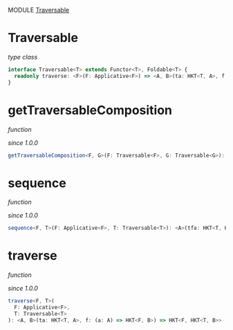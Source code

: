 MODULE [Traversable](https://github.com/gcanti/fp-ts/blob/master/src/Traversable.ts)

# Traversable

_type class_

```ts
interface Traversable<T> extends Functor<T>, Foldable<T> {
  readonly traverse: <F>(F: Applicative<F>) => <A, B>(ta: HKT<T, A>, f: (a: A) => HKT<F, B>) => HKT<F, HKT<T, B>>
}
```

# getTraversableComposition

_function_

_since 1.0.0_

```ts
getTraversableComposition<F, G>(F: Traversable<F>, G: Traversable<G>): TraversableComposition<F, G>
```

# sequence

_function_

_since 1.0.0_

```ts
sequence<F, T>(F: Applicative<F>, T: Traversable<T>): <A>(tfa: HKT<T, HKT<F, A>>) => HKT<F, HKT<T, A>>
```

# traverse

_function_

_since 1.0.0_

```ts
traverse<F, T>(
  F: Applicative<F>,
  T: Traversable<T>
): <A, B>(ta: HKT<T, A>, f: (a: A) => HKT<F, B>) => HKT<F, HKT<T, B>>
```
